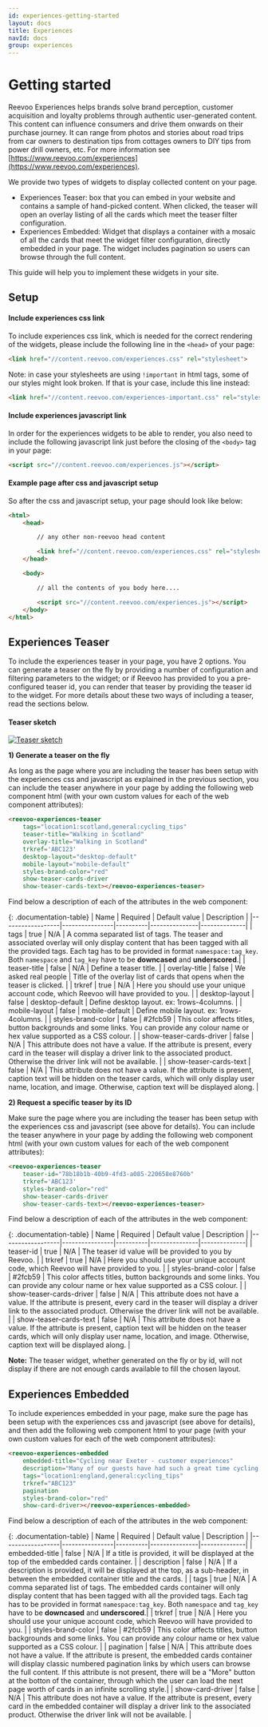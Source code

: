 ```yaml
---
id: experiences-getting-started
layout: docs
title: Experiences
navId: docs
group: experiences
---
```


# Getting started

Reevoo Experiences helps brands solve brand perception, customer acquisition and loyalty problems through authentic user-generated content. This content can influence consumers and drive them onwards on their purchase journey. It can range from photos and stories about road trips from car owners to destination tips from cottages owners to DIY tips from power drill owners, etc. For more information see [https://www.reevoo.com/experiences](https://www.reevoo.com/experiences).

We provide two types of widgets to display collected content on your page.

- Experiences Teaser: box that you can embed in your website and contains a sample of hand-picked content. When clicked, the teaser will open an overlay listing of all the cards which meet the teaser filter configuration.
- Experiences Embedded: Widget that displays a container with a mosaic of all the cards that meet the widget filter configuration, directly embedded in your page. The widget includes pagination so users can browse through the full content.

This guide will help you to implement these widgets in your site.

## Setup

#### Include experiences css link

To include experiences css link, which is needed for the correct rendering of the widgets, please include the following line in the `<head>` of your page:

```html
<link href="//content.reevoo.com/experiences.css" rel="stylesheet">
```

Note: in case your stylesheets are using `!important` in html tags, some of our styles might look broken. If that is your case, include this line instead:

```html
<link href="//content.reevoo.com/experiences-important.css" rel="stylesheet">
```

#### Include experiences javascript link

In order for the experiences widgets to be able to render, you also need to include the following javascript link just before the closing of the `<body>` tag in your page:

```html
<script src="//content.reevoo.com/experiences.js"></script>
```

#### Example page after css and javascript setup

So after the css and javascript setup, your page should look like below:

```html
<html>
    <head>

        // any other non-reevoo head content

        <link href="//content.reevoo.com/experiences.css" rel="stylesheet">
    </head>

    <body>

        // all the contents of you body here....

        <script src="//content.reevoo.com/experiences.js"></script>
    </body>
</html>
```


## Experiences Teaser

To include the experiences teaser in your page, you have 2 options. You can generate a teaser on the fly by providing a number of configuration and filtering parameters to the widget; or if Reevoo has provided
to you a pre-configured teaser id, you can render that teaser by providing the teaser id to the widget. For more details about these two ways of including a teaser, read the sections
below.

#### Teaser sketch

[![Teaser sketch](/images/teaser_sketch.svg)](/images/teaser_sketch.svg)

**1) Generate a teaser on the fly**

As long as the page where you are including the teaser has been setup with the experiences css and javascript as explained in the previous section, you can include the teaser
anywhere in your page by adding the following web component html (with your own custom values for each of the web component attributes):

```html
<reevoo-experiences-teaser
    tags="location1:scotland,general:cycling_tips"
    teaser-title="Walking in Scotland"
    overlay-title="Walking in Scotland"
    trkref='ABC123'
    desktop-layout="desktop-default"
    mobile-layout="mobile-default"
    styles-brand-color="red"
    show-teaser-cards-driver
    show-teaser-cards-text></reevoo-experiences-teaser>
```

Find below a description of each of the attributes in the web component:

{: .documentation-table}
| Name             | Required | Default value | Description |
|------------------|----------------|----------|---------------|--------------|
| tags | true | N/A | A comma separated list of tags. The teaser and associated overlay will only display content that has been tagged with all the provided tags. Each tag has to be provided in format `namespace:tag_key`. Both `namespace` and `tag_key` have to be **downcased** and **underscored**.|
| teaser-title | false | N/A | Define a teaser title. |
| overlay-title | false | We asked real people | Title of the overlay list of cards that opens when the teaser is clicked. |
| trkref | true | N/A | Here you should use your unique account code, which Reevoo will have provided to you. |
| desktop-layout | false | desktop-default | Define desktop layout. ex: 1rows-4columns. |
| mobile-layout | false | mobile-default | Define mobile layout. ex: 1rows-4columns. |
| styles-brand-color | false | #2fcb59 | This color affects titles, button backgrounds and some links. You can provide any colour name or hex value supported as a CSS colour. |
| <nobr>show&#45;teaser&#45;cards&#45;driver</nobr> | false | N/A | This attribute does not have a value. If the attribute is present, every card in the teaser will display a driver link to the associated product. Otherwise the driver link will not be available. |
| show-teaser-cards-text | false | N/A | This attribute does not have a value. If the attribute is present, caption text will be hidden on the teaser cards, which will only display user name, location, and image. Otherwise, caption text will be displayed along. |


**2) Request a specific teaser by its ID**

Make sure the page where you are including the teaser has been setup with the experiences css and javascript (see above for details). You can include the teaser
anywhere in your page by adding the following web component html (with your own custom values for each of the web component attributes):

```html
<reevoo-experiences-teaser
    teaser-id="78b18b1b-40b9-4fd3-a085-220658e8760b"
    trkref='ABC123'
    styles-brand-color="red"
    show-teaser-cards-driver
    show-teaser-cards-text></reevoo-experiences-teaser>
```

Find below a description of each of the attributes in the web component:

{: .documentation-table}
| Name             | Required | Default value | Description |
|------------------|----------------|----------|---------------|--------------|
| teaser-id | true | N/A | The teaser id value will be provided to you by Reevoo. |
| trkref | true | N/A | Here you should use your unique account code, which Reevoo will have provided to you. |
| styles-brand-color | false | #2fcb59 | This color affects titles, button backgrounds and some links. You can provide any colour name or hex value supported as a CSS colour. |
| <nobr>show&#45;teaser&#45;cards&#45;driver</nobr> | false | N/A | This attribute does not have a value. If the attribute is present, every card in the teaser will display a driver link to the associated product. Otherwise the driver link will not be available. |
| show-teaser-cards-text | false | N/A | This attribute does not have a value. If the attribute is present, caption text will be hidden on the teaser cards, which will only display user name, location, and image. Otherwise, caption text will be displayed along. |


**Note:** The teaser widget, whether generated on the fly or by id, will not display if there are not enough cards available to fill the chosen layout.


## Experiences Embedded

To include experiences embedded in your page, make sure the page has been setup with the experiences css and javascript (see above for details), and then add the following web component html to your page (with your own custom values for each of the web component attributes):


```html
<reevoo-experiences-embedded
    embedded-title="Cycling near Exeter - customer experiences"
    description="Many of our guests have had such a great time cycling near Exeter that they were happy to share some of their cycling experiences with others. Their experiences were independently collected by Reevoo, the company that also collects and displays the reviews on our website."
    tags="location1:england,general:cycling_tips"
    trkref="ABC123"
    pagination
    styles-brand-color="red"
    show-card-driver></reevoo-experiences-embedded>
```

Find below a description of each of the attributes in the web component:

{: .documentation-table}
| Name             | Required | Default value | Description |
|------------------|----------------|----------|---------------|--------------|
| embedded-title | false | N/A | If a title is provided, it will be displayed at the top of the embedded cards container. |
| description | false | N/A | If a description is provided, it will be displayed at the top, as a sub-header, in between the embedded container title and the cards. |
| tags | true | N/A | A comma separated list of tags. The embedded cards container will only display content that has been tagged with all the provided tags. Each tag has to be provided in format `namespace:tag_key`. Both `namespace` and `tag_key` have to be **downcased** and **underscored**.|
| trkref | true | N/A | Here you should use your unique account code, which Reevoo will have provided to you. |
| styles-brand-color | false | #2fcb59 | This color affects titles, button backgrounds and some links. You can provide any colour name or hex value supported as a CSS colour. |
| pagination | false | N/A | This attribute does not have a value. If the attribute is present, the embedded cards container will display classic numbered pagination links by which users can browse the full content. If this attribute is not present, there will be a "More" button at the botton of the container, through which the user can load the next page worth of cards in an infinite scrolling style.|
| <nobr>show-card-driver</nobr> | false | N/A | This attribute does not have a value. If the attribute is present, every card in the embedded container will display a driver link to the associated product. Otherwise the driver link will not be available. |

